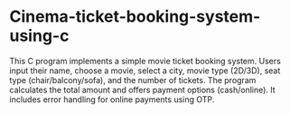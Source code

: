 # Cinema-ticket-booking-system-using-c
This C program implements a simple movie ticket booking system. Users input their name, choose a movie, select a city, movie type (2D/3D), seat type (chair/balcony/sofa), and the number of tickets. The program calculates the total amount and offers payment options (cash/online). It includes error handling for online payments using OTP.

